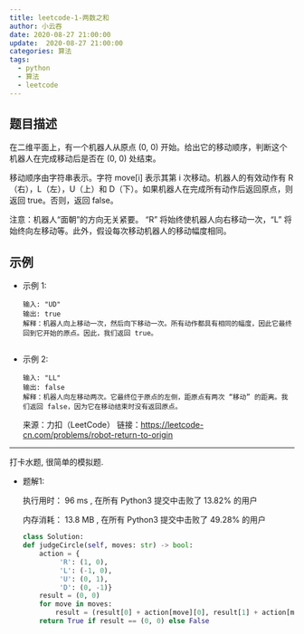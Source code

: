 ```yaml
---
title: leetcode-1-两数之和
author: 小云吞
date: 2020-08-27 21:00:00
update:  2020-08-27 21:00:00
categories: 算法
tags: 
  - python
  - 算法
  - leetcode
---
```


## 题目描述
在二维平面上，有一个机器人从原点 (0, 0) 开始。给出它的移动顺序，判断这个机器人在完成移动后是否在 (0, 0) 处结束。

移动顺序由字符串表示。字符 move[i] 表示其第 i 次移动。机器人的有效动作有 R（右），L（左），U（上）和 D（下）。如果机器人在完成所有动作后返回原点，则返回 true。否则，返回 false。

注意：机器人“面朝”的方向无关紧要。 “R” 将始终使机器人向右移动一次，“L” 将始终向左移动等。此外，假设每次移动机器人的移动幅度相同。


## 示例
- 示例 1:
    ```
    输入: "UD"
    输出: true
    解释：机器人向上移动一次，然后向下移动一次。所有动作都具有相同的幅度，因此它最终回到它开始的原点。因此，我们返回 true。


    ```
- 示例 2:
    ```
    输入: "LL"
    输出: false
    解释：机器人向左移动两次。它最终位于原点的左侧，距原点有两次 “移动” 的距离。我们返回 false，因为它在移动结束时没有返回原点。

    ```
    来源：力扣（LeetCode）
    链接：https://leetcode-cn.com/problems/robot-return-to-origin
    

---
打卡水题, 很简单的模拟题.
- 题解1:

    执行用时：
96 ms
, 在所有 Python3 提交中击败了
13.82%
的用户

    内存消耗：
13.8 MB
, 在所有 Python3 提交中击败了
49.28%
的用户

    ```python
    class Solution:
    def judgeCircle(self, moves: str) -> bool:
        action = {
             'R': (1, 0),
             'L': (-1, 0),
             'U': (0, 1),
             'D': (0, -1)}
        result = (0, 0)
        for move in moves:
            result = (result[0] + action[move][0], result[1] + action[move][1])
        return True if result == (0, 0) else False
    ```
